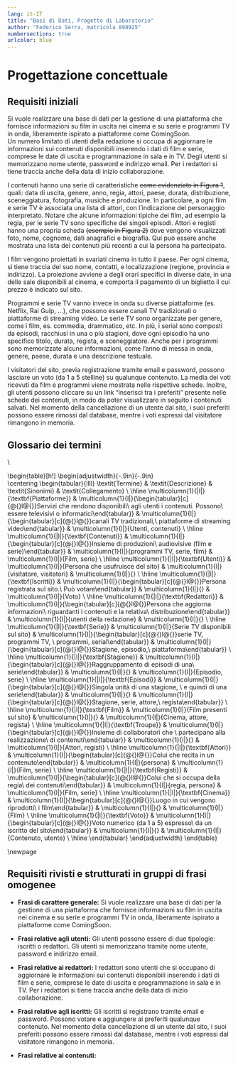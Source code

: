 ```yaml
---
lang: it-IT
title: "Basi di Dati, Progetto di Laboratorio"
author: "Federico Serra, matricola 898925"
numbersections: true
urlcolor: blue
---
```


<!--
geometry: "left=3cm,right=3cm,top=2cm,bottom=2cm"
for code styling check (anche no, bene il default):
https://learnbyexample.github.io/customizing-pandoc/
-->

# Progettazione concettuale

## Requisiti iniziali

Si vuole realizzare una base di dati per la gestione di una piattaforma che fornisce
informazioni su film in uscita nei cinema e su serie e programmi TV in onda,
liberamente ispirato a piattaforme come ComingSoon.\
Un numero limitato di utenti della redazione si occupa di aggiornare le
informazioni sui contenuti disponibili inserendo i dati di film e serie,
comprese le date di uscita e programmazione in sala e in TV.
Degli utenti si memorizzano nome utente, password e indirizzo email.
Per i redattori si tiene traccia anche della data di inizio collaborazione.

I contenuti hanno una serie di caratteristiche ~~come evidenziato in Figura 1~~,
quali: data di uscita, genere, anno, regia, attori, paese, durata, distribuzione,
sceneggiatura, fotografia, musiche e produzione.
In particolare, a ogni film e serie TV è associata una lista di attori, con
l’indicazione del personaggio interpretato.
Notare che alcune informazioni
tipiche dei film, ad esempio la regia, per le serie TV sono specifiche
dei singoli episodi.
Attori e registi hanno una propria scheda ~~(esempio in Figura 2)~~ dove vengono
visualizzati foto, nome, cognome, dati anagrafici e biografia.
Qui può essere anche mostrata una lista dei contenuti più
recenti a cui la persona ha partecipato.

I film vengono proiettati in svariati cinema in tutto il paese.
Per ogni cinema, si tiene traccia del suo nome, contatti, e localizzazione
(regione, provincia e indirizzo). La proiezione avviene a degli orari specifici
in diverse date, in una delle sale disponibili al cinema, e
comporta il pagamento di un biglietto il cui prezzo è indicato sul sito.

Programmi e serie TV vanno invece in onda su diverse piattaforme
(es. Netflix, Rai Gulp, …), che possono essere canali TV tradizionali o
piattaforme di streaming video. Le serie TV sono organizzate per genere,
come i film, es. commedia, drammatico, etc. In più, i serial
sono composti da episodi, racchiusi in una o più stagioni, dove ogni episodio ha
uno specifico titolo, durata, regista, e sceneggiatore. Anche per i programmi
sono memorizzate alcune informazioni, come l’anno di messa in onda, genere,
paese, durata e una descrizione testuale.

I visitatori del sito, previa registrazione tramite email e password, possono
lasciare un voto (da 1 a 5 stelline) su qualunque contenuto. La media dei voti
ricevuti da film e programmi viene mostrata nelle rispettive schede. Inoltre,
gli utenti possono cliccare su un link “inserisci tra i preferiti” presente
nelle schede dei contenuti, in modo da poter visualizzare in seguito i
contenuti salvati. Nel momento della cancellazione di un utente dal sito,
i suoi preferiti possono essere rimossi dal database, mentre i voti espressi
dal visitatore rimangono in memoria.

## Glossario dei termini

\

\begin{table}[h!]
\begin{adjustwidth}{-.9in}{-.9in}  
\centering
\begin{tabular}{llll}
\textit{Termine}                           & \textit{Descrizione}                                                                                                                                              & \textit{Sinonimi}                                                                                                     & \textit{Collegamento}                                                                           \\ \hline
\multicolumn{1}{|l|}{\textbf{Piattaforme}} & \multicolumn{1}{l|}{\begin{tabular}[c]{@{}l@{}}Servizi che rendono disponibili\\ agli utenti i contenuti. Possono\\ essere televisivi o informatici\end{tabular}} & \multicolumn{1}{l|}{\begin{tabular}[c]{@{}l@{}}canali TV tradizionali,\\ piattaforme di streaming video\end{tabular}} & \multicolumn{1}{l|}{Utenti, contenuti}                                                          \\ \hline
\multicolumn{1}{|l|}{\textbf{Contenuti}}   & \multicolumn{1}{l|}{\begin{tabular}[c]{@{}l@{}}Insieme di produzioni\\ audiovisive (film e serie)\end{tabular}}                                                   & \multicolumn{1}{l|}{programmi TV, serie, film}                                                                        & \multicolumn{1}{l|}{Film, serie}                                                                \\ \hline
\multicolumn{1}{|l|}{\textbf{Utenti}}      & \multicolumn{1}{l|}{Persona che usufruisce del sito}                                                                                                              & \multicolumn{1}{l|}{visitatore, visitatori}                                                                           & \multicolumn{1}{l|}{}                                                                           \\ \hline
\multicolumn{1}{|l|}{\textbf{Iscritti}}    & \multicolumn{1}{l|}{\begin{tabular}[c]{@{}l@{}}Persona registrata sul sito.\\ Può votare\end{tabular}}                                                   & \multicolumn{1}{l|}{}                                                                                                 & \multicolumn{1}{l|}{Voto}                                                                       \\ \hline
\multicolumn{1}{|l|}{\textbf{Redattori}}   & \multicolumn{1}{l|}{\begin{tabular}[c]{@{}l@{}}Persona che aggiorna informazioni\\ riguardanti i contenuti e la relativa\\ distribuzione\end{tabular}}            & \multicolumn{1}{l|}{utenti della redazione}                                                                           & \multicolumn{1}{l|}{}                                                                           \\ \hline
\multicolumn{1}{|l|}{\textbf{Serie}}       & \multicolumn{1}{l|}{Serie TV disponibili sul sito}                                                                                                       & \multicolumn{1}{l|}{\begin{tabular}[c]{@{}l@{}}serie TV, programmi TV, \\ programmi, serial\end{tabular}}             & \multicolumn{1}{l|}{\begin{tabular}[c]{@{}l@{}}Stagione, episodio,\\ piattaforma\end{tabular}}  \\ \hline
\multicolumn{1}{|l|}{\textbf{Stagione}}    & \multicolumn{1}{l|}{\begin{tabular}[c]{@{}l@{}}Raggruppamento di episodi di una\\ serie\end{tabular}}                                                             & \multicolumn{1}{l|}{}                                                                                                 & \multicolumn{1}{l|}{Episodio, serie}                                                            \\ \hline
\multicolumn{1}{|l|}{\textbf{Episodi}}     & \multicolumn{1}{l|}{\begin{tabular}[c]{@{}l@{}}Singola unità di una stagione, \\ e quindi di una serie\end{tabular}}                                              & \multicolumn{1}{l|}{}                                                                                                 & \multicolumn{1}{l|}{\begin{tabular}[c]{@{}l@{}}Stagione, serie, attore,\\ regista\end{tabular}} \\ \hline
\multicolumn{1}{|l|}{\textbf{Film}}        & \multicolumn{1}{l|}{Film presenti sul sito}                                                                                                              & \multicolumn{1}{l|}{}                                                                                                 & \multicolumn{1}{l|}{Cinema, attore, regista}                                                    \\ \hline
\multicolumn{1}{|l|}{\textbf{Troupe}}      & \multicolumn{1}{l|}{\begin{tabular}[c]{@{}l@{}}Insieme di collaboratori che \\ partecipano alla realizzazione\\  di contenuti\end{tabular}}                       & \multicolumn{1}{l|}{}                                                                                                 & \multicolumn{1}{l|}{Attori, registi}                                                            \\ \hline
\multicolumn{1}{|l|}{\textbf{Attori}}      & \multicolumn{1}{l|}{\begin{tabular}[c]{@{}l@{}}Colui che recita in un contenuto\end{tabular}}                                                          & \multicolumn{1}{l|}{persona}                                                                                          & \multicolumn{1}{l|}{Film, serie}                                                                \\ \hline
\multicolumn{1}{|l|}{\textbf{Registi}}     & \multicolumn{1}{l|}{\begin{tabular}[c]{@{}l@{}}Colui che si occupa della regia\\ dei contenuti\end{tabular}}                                                      & \multicolumn{1}{l|}{regia, persona}                                                                                   & \multicolumn{1}{l|}{Film, serie}                                                                \\ \hline
\multicolumn{1}{|l|}{\textbf{Cinema}}      & \multicolumn{1}{l|}{\begin{tabular}[c]{@{}l@{}}Luogo in cui vengono riprodotti\\ i film\end{tabular}}                                                             & \multicolumn{1}{l|}{}                                                                                                 & \multicolumn{1}{l|}{Film}                                                                       \\ \hline
\multicolumn{1}{|l|}{\textbf{Voto}}        & \multicolumn{1}{l|}{\begin{tabular}[c]{@{}l@{}}Voto numerico (da 1 a 5) espresso\\ da un iscritto del sito\end{tabular}}                                   & \multicolumn{1}{l|}{}                                                                                                 & \multicolumn{1}{l|}{Contenuto, utente}                                                          \\ \hline
\end{tabular}
\end{adjustwidth}
\end{table}

\newpage

## Requisiti rivisti e strutturati in gruppi di frasi omogenee

* **Frasi di carattere generale:** Si vuole realizzare una base di dati per la gestione di una piattaforma che fornisce
informazioni su film in uscita nei cinema e su serie e programmi TV in onda,
liberamente ispirato a piattaforme come ComingSoon.

* **Frasi relative agli utenti:** Gli utenti possono essere di due tipologie: iscritti o redattori.
Gli utenti si memorizzano tramite nome utente, password e indirizzo email.

* **Frasi relative ai redattori:** I redattori sono utenti che si occupano di aggiornare le
informazioni sui contenuti disponibili inserendo i dati di film e serie,
comprese le date di uscita e programmazione in sala e in TV.
Per i redattori si tiene traccia anche della data di inizio collaborazione.

* **Frasi relative agli iscritti:** Gli iscritti si registrano tramite email e password. 
Possono votare e aggiungere ai preferiti qualunque contenuto. Nel momento della cancellazione
di un utente dal sito, i suoi preferiti possono essere rimossi dal database, mentre i voti espressi
dal visitatore rimangono in memoria.

* **Frasi relative ai contenuti:** 
